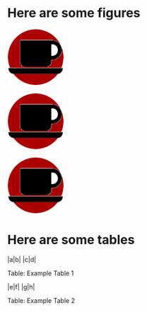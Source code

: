 

# Here are some figures

![Example Figure 1](circle.png)

![Example Figure 2](circle.png)

![Example Figure 3](circle.png)

# Here are some tables

|a|b|
|c|d|

Table: Example Table 1

|e|f|
|g|h|

Table: Example Table 2
